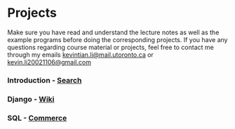 # Projects

Make sure you have read and understand the lecture notes as well as the example programs before doing the corresponding projects. If you have any questions regarding course material or projects, feel free to contact me through my emails <kevintian.li@mail.utoronto.ca> or <kevin.li20021106@gmail.com>

### Introduction - [Search](search/)

### Django - [Wiki](wiki/)

### SQL - [Commerce](commerce/)

